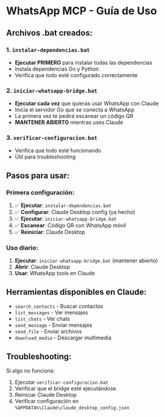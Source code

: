 # WhatsApp MCP - Guía de Uso

## Archivos .bat creados:

### 1. `instalar-dependencias.bat` 
- **Ejecutar PRIMERO** para instalar todas las dependencias
- Instala dependencias Go y Python
- Verifica que todo esté configurado correctamente

### 2. `iniciar-whatsapp-bridge.bat`
- **Ejecutar cada vez** que quieras usar WhatsApp con Claude
- Inicia el servidor Go que se conecta a WhatsApp
- La primera vez te pedirá escanear un código QR
- **MANTENER ABIERTO** mientras uses Claude

### 3. `verificar-configuracion.bat`
- Verifica que todo esté funcionando
- Útil para troubleshooting

## Pasos para usar:

### Primera configuración:
1. ✅ **Ejecutar**: `instalar-dependencias.bat`
2. ✅ **Configurar**: Claude Desktop config (ya hecho)
3. ✅ **Ejecutar**: `iniciar-whatsapp-bridge.bat`
4. ✅ **Escanear**: Código QR con WhatsApp móvil
5. ✅ **Reiniciar**: Claude Desktop

### Uso diario:
1. **Ejecutar**: `iniciar-whatsapp-bridge.bat` (mantener abierto)
2. **Abrir**: Claude Desktop
3. **Usar**: WhatsApp tools en Claude

## Herramientas disponibles en Claude:

- `search_contacts` - Buscar contactos
- `list_messages` - Ver mensajes
- `list_chats` - Ver chats
- `send_message` - Enviar mensajes
- `send_file` - Enviar archivos
- `download_media` - Descargar multimedia

## Troubleshooting:

Si algo no funciona:
1. Ejecutar `verificar-configuracion.bat`
2. Verificar que el bridge esté ejecutándose
3. Reiniciar Claude Desktop
4. Verificar configuración en `%APPDATA%\Claude\claude_desktop_config.json`
